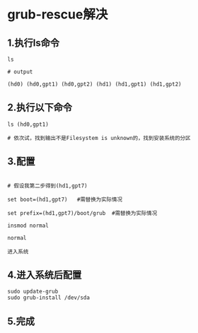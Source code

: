 # grub-rescue解决


## 1.执行ls命令

```
ls

# output

(hd0) (hd0,gpt1) (hd0,gpt2) (hd1) (hd1,gpt1) (hd1,gpt2)
```

## 2.执行以下命令

```
ls (hd0,gpt1)

# 依次试，找到输出不是Filesystem is unknown的，找到安装系统的分区
```

## 3.配置

```

# 假设我第二步得到(hd1,gpt7)

set boot=(hd1,gpt7)   #需替换为实际情况

set prefix=(hd1,gpt7)/boot/grub  #需替换为实际情况

insmod normal

normal

进入系统
```


## 4.进入系统后配置

```
sudo update-grub
sudo grub-install /dev/sda
```

## 5.完成
